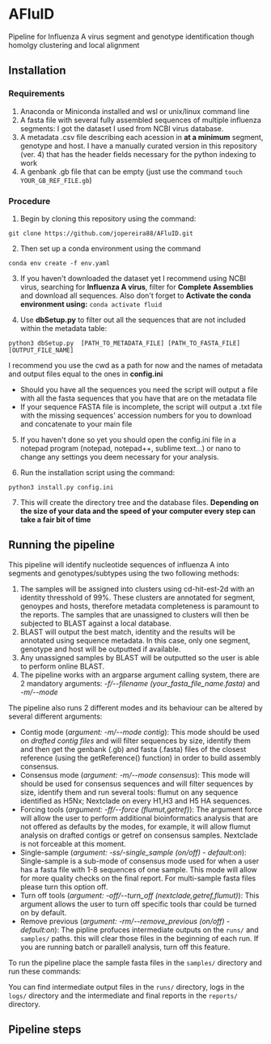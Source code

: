 # AFluID
Pipeline for Influenza A virus segment and genotype identification though homolgy clustering and local alignment

## Installation

### Requirements
1. Anaconda or Miniconda installed and wsl or unix/linux command line
2. A fasta file with several fully assembled sequences of multiple influenza segments: I got the dataset I used from NCBI virus database.
3. A metadata .csv file describing each acession in **at a minimum** segment, genotype and host. I have a manually curated version in this repository (ver. 4) that has the header fields necessary for the python indexing to work
4. A genbank .gb file that can be empty (just use the command ```touch YOUR_GB_REF_FILE.gb```)

### Procedure
1. Begin by cloning this repository using the command:
```
git clone https://github.com/jopereira88/AFluID.git
```
2. Then set up a conda environment using the command
```
conda env create -f env.yaml
```
3. If you haven't downloaded the dataset yet I recommend using NCBI virus, searching for **Influenza A virus**, filter for **Complete Assemblies** and download all sequences. Also don't forget to **Activate the conda environment using:** ```conda activate fluid```

4. Use **dbSetup.py** to filter out all the sequences that are not included within the metadata table:
```
python3 dbSetup.py  [PATH_TO_METADATA_FILE] [PATH_TO_FASTA_FILE] [OUTPUT_FILE_NAME]
``` 
I recommend you use the cwd as a path for now and the names of metadata and output files equal to the ones in **config.ini**
  * Should you have all the sequences you need the script will output a file with all the fasta sequences that you have that are on the metadata file
  * If your sequence FASTA file is incomplete, the script will output a .txt file with the missing sequences' accession numbers for you to download and concatenate to your main file

5. If you haven't done so yet you should open the config.ini file in a notepad program (notepad, notepad++, sublime text...) or nano to change any settings you deem necessary for your analysis.

6. Run the installation script using the command:
```
python3 install.py config.ini
```
7. This will create the directory tree and the database files. **Depending on the size of your data and the speed of your computer every step can take a fair bit of time**

## Running the pipeline

This pipeline will identify nucleotide sequences of influenza A into segments and genotypes/subtypes using the two following methods:

1. The samples will be assigned into clusters using cd-hit-est-2d with an identity thresshold of 99%. These clusters are annotated for segment, genoypes and hosts, therefore metadata completeness is paramount to the reports. The samples that are unassigned to clusters will then be subjected to BLAST against a local database.
2. BLAST will output the best match, identity and the results will be annotated using sequence metadata. In this case, only one segment, genotype and host will be outputted if available.
3. Any unassigned samples by BLAST will be outputted so the user is able to perform online BLAST.
4. The pipeline works with an argparse argument calling system, there are 2 mandatory arguments: *-f/--filename (your_fasta_file_name.fasta)* and *-m/--mode*

The pipeline also runs 2 different modes and its behaviour can be altered by several different arguments:
* Contig mode (_argument: -m/--mode contig_):
    This mode should be used on _drafted contig files_ and will filter sequences by size, identify them and then get the genbank (.gb) and fasta (.fasta) files of the closest reference (using the getReference() function) in order to build assembly consensus.
* Consensus mode (_argument: -m/--mode consensus_):
    This mode will should be used for consensus sequences and will filter sequences by size, identify them and run several tools: flumut on any sequence identified as H5Nx; Nextclade on every H1,H3 and H5 HA sequences.
* Forcing tools (_argument: -ff/--force (flumut,getref)_):
    The argument force will allow the user to perform additional bioinformatics analysis that are not offered as defaults by the modes, for example, it will allow flumut analysis on drafted contigs or getref on consensus samples. Nextclade is not forceable at this moment.
* Single-sample (*argument: -ss/-single_sample (on/off) - default:on*):
    Single-sample is a sub-mode of consensus mode used for when a user has a fasta file with 1-8 sequences of one sample. This mode will allow for more quality checks on the final report. For multi-sample fasta files please turn this option off.
* Turn off tools (*argument: -off/--turn_off (nextclade,getref,flumut)*):
    This argument allows the user to turn off specific tools thar could be turned on by default.
* Remove previous (*argument: -rm/--remove_previous (on/off) - default:on*):
    The pipline profuces intermediate outputs on the ```runs/``` and ```samples/``` paths. this will clear those files in the beginning of each run. If you are running batch or parallell analysis, turn off this feature.

To run the pipeline place the sample fasta files in the ```samples/``` directory and run these commands:

You can find intermediate output files in the ```runs/``` directory, logs in the ```logs/``` directory and the intermediate and final reports in the ```reports/``` directory.

## Pipeline steps

